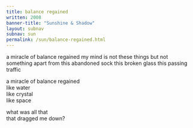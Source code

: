 ```yaml
---
title: balance regained
written: 2008
banner-title: "Sunshine & Shadow" 
layout: subnav
subnav: sun
permalink: /sun/balance-regained.html
---
```


<div class="poem">
a miracle of balance regained  
my mind is not these things  
but not something apart  
from this abandoned sock  
this broken glass  
this passing traffic  


a miracle of balance regained  
like water  
like crystal  
like space  


what was all that  
that dragged me down?  
</div>

